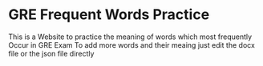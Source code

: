 # GRE Frequent Words Practice 
This is a Website to practice the meaning of words which most frequently Occur in GRE Exam
To add more words and their meaing just edit the docx file or the json file directly
